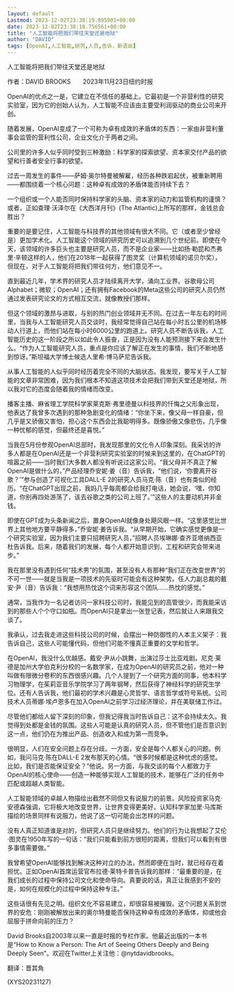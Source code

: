 ```yaml
---
layout: default
Lastmod: 2023-12-02T23:38:19.895901+00:00
date: 2023-12-02T23:38:18.756561+00:00
title: "人工智能将把我们带往天堂还是地狱"
author: "DAVID"
tags: [OpenAI,人工智能,研究,人员,告诉，新语丝]
---
```


人工智能将把我们带往天堂还是地狱

作者：DAVID BROOKS　　2023年11月23日纽约时报

OpenAI的优点之一是，它建立在不信任的基础上。它最初是一个非营利性的研究实验室，因为它的创始人认为，人工智能不应该由主要受利润驱动的商业公司来开创。

随着发展，OpenAI变成了一个可称为卓有成效的矛盾体的东西：一家由非营利董事会监管的营利性公司，企业文化介于两者之间。

公司里的许多人似乎同时受到三种激励：科学家的探索欲望、资本家交付产品的欲望和行善者安全行事的欲望。

过去一周发生的事件——萨姆·奥尔特曼被解雇，经历各种跌宕起伏，被重新聘用——都围绕着一个核心问题：这种卓有成效的矛盾体能否持续下去？

一个组织或一个人能否同时保持科学家的头脑、资本家的动力和监管机构的谨慎？或者，正如查理·沃泽尔在《大西洋月刊》(The Atlantic)上所写的那样，金钱总会胜出？

重要的是要记住，人工智能与科技界的其他领域有很大不同。它（或者至少曾经是）更加学术化。人工智能这个领域的研究历史可以追溯到几个世纪前。即使在今天，该领域的许多巨头也主要是研究人员，而不是企业家——比如扬·勒昆和杰弗里·辛顿这样的人，他们在2018年一起获得了图灵奖（计算机领域的诺贝尔奖），但现在，对于人工智能将把我们带往何方，他们意见不一。

直到最近几年，学术界的研究人员才陆续离开大学，涌向工业界。谷歌母公司Alphabet；微软；OpenAI；还有拥有Facebook的Meta这些公司的研究人员仍然通过发表研究论文的方式相互交流，就像教授们那样。

但这个领域的激昂与进取，与别的热门创业领域并无不同。在过去一年左右的时间里，当我与人工智能研究人员交谈时，我经常觉得自己站在每小时五公里的机场移动人行道上，而他们站在每小时6000公里的跑道上。研究人员不断告诉我，人工智能历史的这一阶段之所以如此令人振奋，正是因为没有人能预测接下来会发生什么。“作为人工智能研究人员，重点是你应该了解正在发生的事情，我们不断地感到惊讶。”斯坦福大学博士候选人里希·博马萨尼告诉我。

从事人工智能的人似乎同时经历着完全不同的大脑状态。我发现，要写关于人工智能的文章非常困难，因为我们根本不知道这项技术会把我们带到天堂还是地狱，所以我对它的态度会随着我的情绪而改变。

播客主播、麻省理工学院科学家莱克斯·弗里德曼以科技界的忏悔之父形象出现，他表达了我曾多次遇到的那种急剧变化的情绪：“你坐下来，像父母一样自豪，但几乎是又骄傲又害怕，担心这个东西会比我聪明得多。既像骄傲又像悲伤，几乎像一种忧郁的感觉，但最终还是喜悦。”

当我在5月份参观OpenAI总部时，我发现那里的文化令人印象深刻。我采访的许多人都是在OpenAI还是一个非营利研究实验室的时候来到这里的，在ChatGPT的喧嚣之前——当时我们大多数人都没有听说过这家公司。“我父母并不真正了解OpenAI是做什么的，”产品经理乔安妮·姜（音）告诉我，“他们说，‘你要离开谷歌？’”参与创造了可视化工具DALL-E 2的研究人员马克·陈（音）也有类似的经历。“在ChatGPT出现之前，我妈几乎每周都会给我打电话，她会说，‘嘿，你知道，你别再四处游荡了，该去谷歌之类的公司上班了。’”这些人的主要动机并非金钱。

即使在GPT成为头条新闻之后，置身OpenAI就像身处飓风眼一样。“这里感觉比世界上其他地方要平静得多，”乔安妮·姜告诉我。“从早期开始，它确实感觉更像是一个研究实验室，因为我们主要只招聘研究人员，”招聘人员埃琳娜·查齐亚塔纳西亚杜告诉我。后来，随着我们的发展，每个人都开始意识到，工程和研究会带来进步。”

我在那里没有遇到任何“技术男”的氛围，甚至没有人有那种“我们正在改变世界”的不可一世——就是当我是一项技术的先驱时可能会有这种架势。任人力副总裁的戴安·尹（音）告诉我：“我想用热忱这个词来形容这个团队……热忱的感觉。”

通常，当我作为一名记者访问一家科技公司时，我能见到的高管很少，而我能采访到的那些人个个守口如瓶。而OpenAI只是拿出一张登记表，然后就让人来跟我交谈了。

我承认，过去我走进这些科技公司的时候，会摆出一种防御性的人本主义架子：我告诉自己，这些人可能懂代码，但他们可能不懂真正重要的文学和哲学。

在OpenAI，我没什么优越感。戴安·尹从小跳舞，出演过莎士比亚戏剧。尼克·莱德是加州大学伯克利分校的一名数学家，在成为OpenAI的研究员之前，他对一种叫做有限微分卷积的东西很感兴趣。几个人提到了一个研究方面的同事，他本科学习物理学，在茱莉亚音乐学院学习了两年钢琴，然后获得了神经科学的研究生学位。还有人告诉我，他们最初的学术兴趣是心灵哲学、语言哲学或符号系统。公司技术人员蒂娜·埃卢恩多在加入OpenAI之前学习过经济理论，并在美联储工作过。

尽管他们都给人留下深刻的印象，但我记得我当时告诉自己：这不会持续太久。我觉得到处都是金钱的氛围。这些人可能是认真的研究人员，但不管他们是否意识到这一点，他们仍在为推出产品、创造收入和成为第一而竞争。

很明显，人们在安全问题上存在分歧。一方面，安全是每个人都关心的问题。例如，我问马克·陈在DALL-E 2发布那天的心情。“很多时候都是这种忧虑的感觉。比如，我们是否能保证安全？”他说。另一方面，与我交谈的每个人都致力于OpenAI的核心使命——创造一种能够实现人工智能的技术，能够在广泛的任务中匹配或超越人类智能。

人工智能领域的卓越人物描绘出截然不同但又有说服力的前景。风险投资家马克·安德森强调，它将极大地改变世界，让世界变得更美好。认知科学家加里·马库斯描绘的场景同样有说服力，他说了这一切可能会出怎样的问题。

没有人真正知道谁是对的，但研究人员只是继续努力。他们的行为让我想起了艾伦·图灵在1950年写的一句话：“我们只能看到前方很短的距离，但我们可以看到有很多事情需要做。”

我曾希望OpenAI能够找到解决这种对立的办法，然而即便在当时，就已经存在着担忧。正如OpenAI首席运营官布拉德·莱特卡普告诉我的那样：“最重要的是，在我们成长的过程中保持公司文化和使命导向。真要说的话，真正让我感到不安的是，如何在规模化的过程中保持这种专注。”

这些话很有先见之明。组织文化不容易建立，却很容易被摧毁。这个问题关系到世界的安危：刚刚被解放出来的奥尔特曼能否保持这种卓有成效的矛盾体，抑或他会屈服于拼命向前的压力？

David Brooks自2003年以来一直是时报的专栏作家。他最近出版的一本书是“How to Know a Person: The Art of Seeing Others Deeply and Being Deeply Seen”。欢迎在Twitter上关注他：@nytdavidbrooks。

翻译：晋其角

(XYS20231127)

